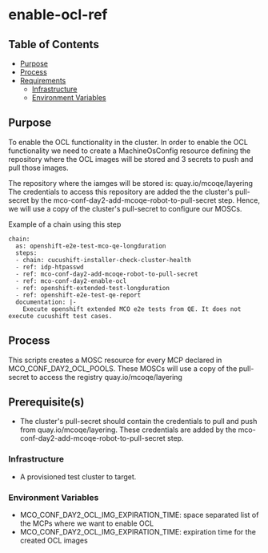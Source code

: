 # enable-ocl-ref<!-- omit from toc -->

## Table of Contents<!-- omit from toc -->
- [Purpose](#purpose)
- [Process](#process)
- [Requirements](#requirements)
  - [Infrastructure](#infrastructure)
  - [Environment Variables](#environment-variables)

## Purpose

To enable the OCL functionality in the cluster. In order to enable the OCL functionality we need to create a MachineOsConfig resource defining the repository where the OCL images will be stored and 3 secrets to push and pull those images.

The repository where the iamges will be stored is: quay.io/mcoqe/layering
The credentials to access this repository are added the the cluster's pull-secret by the mco-conf-day2-add-mcoqe-robot-to-pull-secret step. Hence, we will use a copy of the cluster's pull-secret to configure our MOSCs.

Example of a chain using this step

```
chain:
  as: openshift-e2e-test-mco-qe-longduration
  steps:
  - chain: cucushift-installer-check-cluster-health
  - ref: idp-htpasswd
  - ref: mco-conf-day2-add-mcoqe-robot-to-pull-secret
  - ref: mco-conf-day2-enable-ocl
  - ref: openshift-extended-test-longduration
  - ref: openshift-e2e-test-qe-report
  documentation: |-
    Execute openshift extended MCO e2e tests from QE. It does not execute cucushift test cases.
```

## Process

This scripts creates a MOSC resource for every MCP declared in MCO_CONF_DAY2_OCL_POOLS. These MOSCs will use a copy of the pull-secret to access the registry quay.io/mcoqe/layering

## Prerequisite(s)

-  The cluster's pull-secret should contain the credentials to pull and push from quay.io/mcoqe/layering. These credentials are added by the mco-conf-day2-add-mcoqe-robot-to-pull-secret step.

### Infrastructure

- A provisioned test cluster to target.

### Environment Variables

- MCO_CONF_DAY2_OCL_IMG_EXPIRATION_TIME: space separated list of the MCPs where we want to enable OCL
- MCO_CONF_DAY2_OCL_IMG_EXPIRATION_TIME: expiration time for the created OCL images
